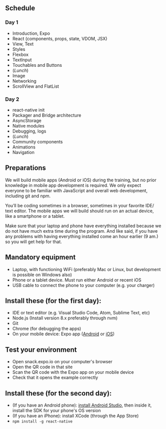 ## Schedule

### Day 1

* Introduction, Expo
* React (components, props, state, VDOM, JSX)
* View, Text
* Styles
* Flexbox
* TextInput
* Touchables and Buttons
* (_Lunch_)
* Image
* Networking
* ScrollView and FlatList

### Day 2

* react-native init
* Packager and Bridge architecture
* AsyncStorage
* Native modules
* Debugging, logs
* (_Lunch_)
* Community components
* Animations
* Navigation

## Preparations

We will build mobile apps (Android or iOS) during the training, but no prior knowledge in mobile app development is required. We only expect everyone to be familiar with JavaScript and overall web development, including git and npm.

You’ll be coding sometimes in a browser, sometimes in your favorite IDE/ text editor. The mobile apps we will build should run on an actual device, like a smartphone or a tablet.

Make sure that your laptop and phone have everything installed because we do not have much extra time during the program. And like said, if you have any problems with having everything installed come an hour earlier (9 am.) so you will get help for that.

## Mandatory equipment

* Laptop, with functioning WiFi (preferably Mac or Linux, but development is possible on Windows also)
* Phone or a tablet device. Must run either Android or recent iOS
* USB cable to connect the phone to your computer (e.g. your charger)

## Install these (for the first day):

* IDE or text editor (e.g. Visual Studio Code, Atom, Sublime Text, etc)
* Node.js (Install version 8.x preferably through nvm)
* Git
* Chrome (for debugging the apps)
* On your mobile device: Expo app ([Android](https://play.google.com/store/apps/details?id=host.exp.exponent&referrer=www) or [iOS](https://itunes.apple.com/app/apple-store/id982107779))

## Test your environment

* Open snack.expo.io on your computer's browser
* Open the QR code in that site
* Scan the QR code with the Expo app on your mobile device
* Check that it opens the example correctly

## Install these (for the second day):

* (If you have an Android phone): [install Android Studio](https://developer.android.com/studio/index.html), then inside it, install the SDK for your phone's OS version
* (If you have an iPhone): install XCode (through the App Store)
* `npm install -g react-native`

